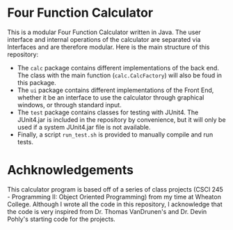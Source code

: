 # Four Function Calculator

This is a modular Four Function Calculator written in Java. The user interface and internal operations of the calculator are separated via Interfaces and are therefore modular. Here is the main structure of this repository:
* The `calc` package contains different implementations of the back end. The class with the main function (`calc.CalcFactory`) will also be foud in this package. 
* The `ui` package contains different implementations of the Front End, whether it be an interface to use the calculator through graphical windows, or through standard input.
* The `test` package contains classes for testing with JUnit4. The JUnit4.jar is included in the repository by convenience, but it will only be used if a system JUnit4.jar file is not available.
* Finally, a script `run_test.sh` is provided to manually compile and run tests.


# Achknowledgements
This calculator program is based off of a series of class projects (CSCI 245 - Programming II: Object Oriented Programming) from my time at Wheaton College. Although I wrote all the code in this repository, I acknowledge that the code is very inspired from Dr. Thomas VanDrunen's and Dr. Devin Pohly's starting code for the projects.
